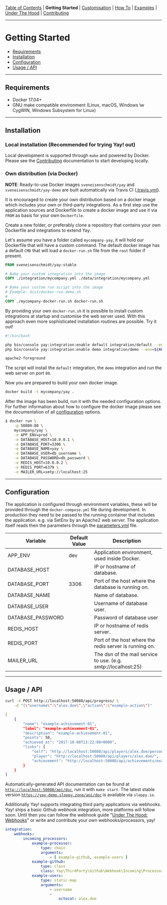 [Table of Contents](README.md) | **Getting Started** | [Customisation](customisation.md) | [How To](how-to.md) | [Examples](examples.md) | [Under The Hood](under-the-hood.md) | [Contributing](contributing.md)



---

# Getting Started

* [Requirements](getting-started.md#requirements)
* [Installation](getting-started.md#installation)
* [Configuration](getting-started.md#configuration)
* [Usage / API](getting-started.md#usage--api)

---

## Requirements

- Docker 17.04+
- GNU make compatible environment (Linux, macOS, Windows \w CygWIN, Windows Subsystem for Linux)

---

## Installation

### Local installation (Recommended for trying Yay! out)

Local development is supported through `make` and powered by Docker. Please see the [Contributing](contributing.md) documentation to start developing locally.

### Own distribution (via Docker)

__NOTE__: Ready-to-use Docker images `sveneisenschmidt/yay` and `sveneisenschmidt/yay-demo` are built automatically via Travis CI ([.travis.yml](../.travis.yml)).

It is encouraged to create your own distribution based on a docker image which includes your own or third-party integrations. As a first step use the application sources and Dockerfile to create a docker image and use it via `FROM` as basis for your own `Dockerfile`.

Create a new folder, or preferably clone a repository that contains your own Dockerfile and integrations to extend Yay.

Let's assume you have a folder called `mycompany-yay`, it will hold our Dockerfile that will have a custom command. The default docker image has a default `CMD` that will load a `docker-run.sh` file from the `root` folder if present.

```Dockerfile
FROM sveneisenschmidt/yay:stable

# Bake your custom integration into the image
COPY ./integration/mycompany.yml ./data/integration/mycompany.yml

# Bake your custom run script into the image
# Example: dist/docker-run.demo.sh
#
COPY ./mycompany-docker-run.sh docker-run.sh
```

By providing your own `docker-run.sh` it is possible to install custom integrations at startup and customise the web server used. With this approach even more sophisticated installation routines are possible. Try it out!

```bash
#!/bin/bash

php bin/console yay:integration:enable default integration/default --env=${APP_ENV}
php bin/console yay:integration:enable demo integration/demo --env=${APP_ENV}

apache2-foreground
```

The script will install the `default` integration, the `demo` integration and run the web server on port `80`.

Now you are prepared to build your own docker image.
```bash
docker build -t mycompany/yay .
```

After the image has been build, run it with the needed configuration options. For further information about how to configure the docker image please see the documentation of all [configuration](configuration.md) options.
```bash
$ docker run \
    -p 50800:80 \
    mycompany/yay \
    -e APP_ENV=prod \
    -e DATABASE_HOST=10.0.0.1 \
    -e DATABASE_PORT=3306 \
    -e DATABASE_NAME=yay \
    -e DATABASE_USER=db_username \
    -e DATABASE_PASSWORD=db_password \
    -e REDIS_HOST=10.0.0.2 \
    -e REDIS_PORT=6379 \
    -e MAILER_URL=smtp://localhost:25
```

---

## Configuration

The application is configured through environment variables, these will be provided through the `docker-compose.yml` file during development. In production they need to be passed to the running container that includes the application. e.g. via SetEnv by an Apache2 web server. The application itself reads then the parameters through the [parameters.yml](../config/parameters.yml) file.

| Variable | Default Value | Description |
|---|---|---|
| APP_ENV | dev | Application environment, used inside Docker. |
| DATABASE_HOST | | IP or hostname of database. |
| DATABASE_PORT | 3306 | Port of the host where the database is running on. |
| DATABASE_NAME | | Name of database. |
| DATABASE_USER | | Username of database user. |
| DATABASE_PASSWORD | | Password of database user |
| REDIS_HOST | | IP or hostname of redis server. |
| REDIS_PORT | | Port of the host where the redis server is running on. |
| MAILER_URL | | The dsn of the mail service to use. (e.g. smtp://localhost:25) |

---

## Usage / API

```bash
curl -X POST http://localhost:50080/api/progress/ \
    -d "{\"username\":\"alex.doe\",\"action\":\"example-action\"}"

[
    {
        "name": "example-achievement-01",
        "label": "example-achievement-01",
        "description": "example-achievement-01",
        "points": 50,
        "achieved_at": "2017-10-08T13:22:08+0000",
        "links": {
            "self": "http://localhost:50080/api/players/alex.doe/personal-achievements/",
            "player": "http://localhost:50080/api/players/alex.doe/",
            "achievement": "http://localhost:50080/api/achievements/example-achievement-01/"
        }
    }
]
```

Automatically-generated API documentation can be found at [`http://localhost:50080/api/doc`](http://localhost:50080/api/doc), run it with `make start`. The latest stable version [`https://yay-demo.sloppy.zone/api/doc`](https://yay-demo.sloppy.zone/api/doc) is available via `sloppy.io`.

Additionally Yay! supports integrating third party applications via webhooks. Yay! ships a basic Github webhook integration, more platforms will follow soon. Until then you can follow the webhook guide "[Under The Hood: Webhooks](under-the-hood.md#webhooks)" or write and contribute your own webhooks/processors, yay!

```yml
integration:
    webhooks:
        incoming_processors:
            example-processor:
                type: chain
                arguments:
                    - [ example-github, example-users ]
            example-github:
                type: class
                class: Yay\ThirdParty\Github\Webhook\Incoming\Processor\GithubProcessor
            example-users:
                type: static-map
                arguments:
                    - username
                    -
                        octocat: alex.doe
```
